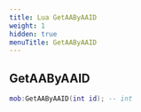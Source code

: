 ```yaml
---
title: Lua GetAAByAAID
weight: 1
hidden: true
menuTitle: GetAAByAAID
---
```

## GetAAByAAID
```lua
mob:GetAAByAAID(int id); -- int
```